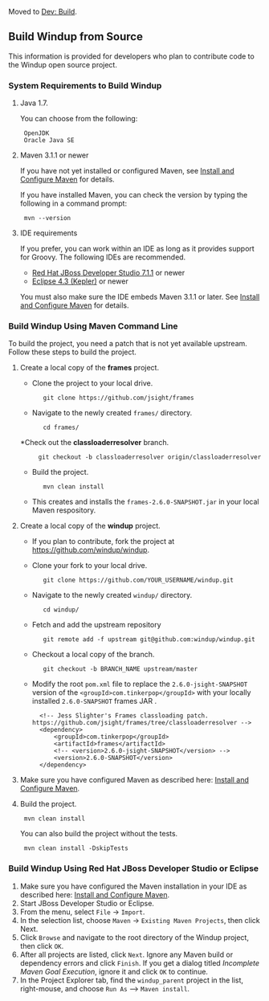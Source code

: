 Moved to [Dev: Build](Dev:-Build).


## Build Windup from Source

This information is provided for developers who plan to contribute code to the Windup open source project.

### System Requirements to Build Windup

1. Java 1.7. 

    You can choose from the following:

        OpenJDK
        Oracle Java SE

2. Maven 3.1.1 or newer

    If you have not yet installed or configured Maven, see [Install and Configure Maven](https://github.com/windup/windup/wiki/Install-and-Configure-Maven) for details.

    If you have installed Maven, you can check the version by typing the following in a command prompt:

        mvn --version 
3. IDE requirements

    If you prefer, you can work within an IDE as long as it provides support for Groovy. The following IDEs are recommended.

    * [Red Hat JBoss Developer Studio 7.1.1](http://www.jboss.org/products/devstudio/download/) or newer
    * [Eclipse 4.3 (Kepler)](https://www.eclipse.org/downloads/) or newer

    You must also make sure the IDE embeds Maven 3.1.1 or later. See [Install and Configure Maven](https://github.com/windup/windup/wiki/Install-and-Configure-Maven) for details.

### Build Windup Using Maven Command Line

To build the project, you need a patch that is not yet available upstream. Follow these steps to build the project.

1. Create a local copy of the **frames** project.
   * Clone the project to your local drive.
 
            git clone https://github.com/jsight/frames
   * Navigate to the newly created `frames/` directory.

            cd frames/
   *Check out the **classloaderresolver** branch.

            git checkout -b classloaderresolver origin/classloaderresolver
   * Build the project.

            mvn clean install
   * This creates and installs the `frames-2.6.0-SNAPSHOT.jar` in your local Maven respository.
2. Create a local copy of the **windup** project.
   * If you plan to contribute, fork the project at <https://github.com/windup/windup>.
   * Clone your fork to your local drive.

            git clone https://github.com/YOUR_USERNAME/windup.git
   * Navigate to the newly created `windup/` directory.

            cd windup/
   * Fetch and add the upstream repository

            git remote add -f upstream git@github.com:windup/windup.git
   * Checkout a local copy of the branch.

            git checkout -b BRANCH_NAME upstream/master
    * Modify the root `pom.xml` file to replace the `2.6.0-jsight-SNAPSHOT` version of the `<groupId>com.tinkerpop</groupId>` with your locally installed `2.6.0-SNAPSHOT` frames JAR .

            <!-- Jess Slighter's Frames classloading patch. https://github.com/jsight/frames/tree/classloaderresolver -->
            <dependency>
                <groupId>com.tinkerpop</groupId>
                <artifactId>frames</artifactId>
                <!-- <version>2.6.0-jsight-SNAPSHOT</version> -->
                <version>2.6.0-SNAPSHOT</version>
            </dependency>
3. Make sure you have configured Maven as described here: [Install and Configure Maven](https://github.com/windup/windup/wiki/Install-and-Configure-Maven). 
4. Build the project.

        mvn clean install

   You can also build the project without the tests.

        mvn clean install -DskipTests

### Build Windup Using Red Hat JBoss Developer Studio or Eclipse

1. Make sure you have configured the Maven installation in your IDE as described here: [Install and Configure Maven](https://github.com/windup/windup/wiki/Install-and-Configure-Maven). 
2. Start JBoss Developer Studio or Eclipse.
3. From the menu, select `File` → `Import`.
4. In the selection list, choose `Maven` → `Existing Maven Projects`, then click Next. 
5. Click `Browse` and navigate to the root directory of the Windup project, then click `OK`.
6. After all projects are listed, click `Next`. Ignore any Maven build or dependency errors and click `Finish`. If you get a dialog titled _Incomplete Maven Goal Execution_, ignore it and click `OK` to continue.
4. In the Project Explorer tab, find the `windup_parent` project in the list, right-mouse, and choose `Run As` --> `Maven install`.


